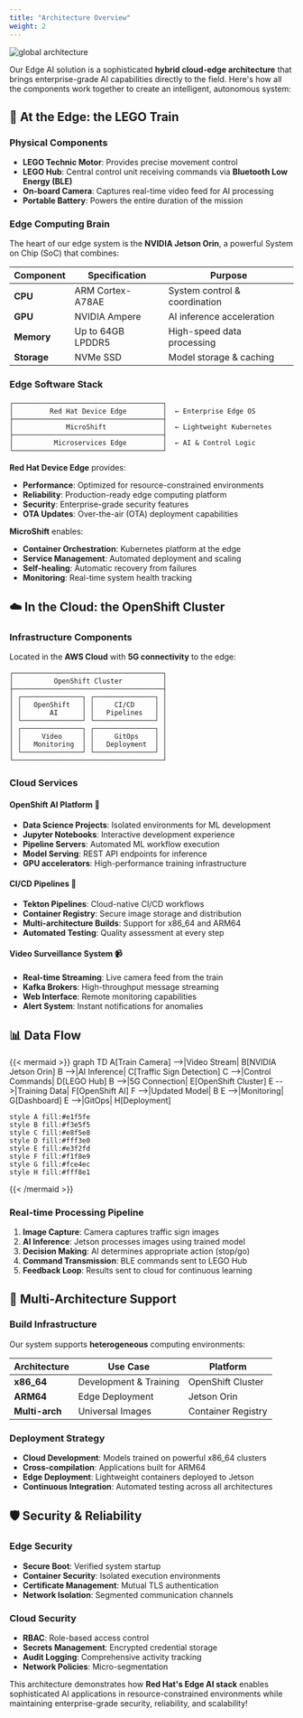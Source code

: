 ```yaml
---
title: "Architecture Overview"
weight: 2
---
```


![global architecture](/images/architecture-global.png)

Our Edge AI solution is a sophisticated **hybrid cloud-edge architecture** that brings enterprise-grade AI capabilities directly to the field. Here's how all the components work together to create an intelligent, autonomous system:

## 🚂 At the Edge: the LEGO Train

### Physical Components
- **LEGO Technic Motor**: Provides precise movement control
- **LEGO Hub**: Central control unit receiving commands via **Bluetooth Low Energy (BLE)**
- **On-board Camera**: Captures real-time video feed for AI processing
- **Portable Battery**: Powers the entire duration of the mission

### Edge Computing Brain
The heart of our edge system is the **NVIDIA Jetson Orin**, a powerful System on Chip (SoC) that combines:

| Component | Specification | Purpose |
|-----------|---------------|---------|
| **CPU** | ARM Cortex-A78AE | System control & coordination |
| **GPU** | NVIDIA Ampere | AI inference acceleration |
| **Memory** | Up to 64GB LPDDR5 | High-speed data processing |
| **Storage** | NVMe SSD | Model storage & caching |

### Edge Software Stack
```
┌─────────────────────────────────────┐
│         Red Hat Device Edge         │  ← Enterprise Edge OS
├─────────────────────────────────────┤
│             MicroShift              │  ← Lightweight Kubernetes
├─────────────────────────────────────┤
│          Microservices Edge         │  ← AI & Control Logic
└─────────────────────────────────────┘
```

**Red Hat Device Edge** provides:
- **Performance**: Optimized for resource-constrained environments
- **Reliability**: Production-ready edge computing platform
- **Security**: Enterprise-grade security features
- **OTA Updates**: Over-the-air (OTA) deployment capabilities

**MicroShift** enables:
- **Container Orchestration**: Kubernetes platform at the edge
- **Service Management**: Automated deployment and scaling
- **Self-healing**: Automatic recovery from failures
- **Monitoring**: Real-time system health tracking

## ☁️ In the Cloud: the OpenShift Cluster

### Infrastructure Components
Located in the **AWS Cloud** with **5G connectivity** to the edge:

```
┌─────────────────────────────────────┐
│          OpenShift Cluster          │
├─────────────────────────────────────┤
│ ┌───────────────┐ ┌───────────────┐ │
│ │   OpenShift   │ │     CI/CD     │ │
│ │       AI      │ │   Pipelines   │ │
│ └───────────────┘ └───────────────┘ │
│ ┌───────────────┐ ┌───────────────┐ │
│ │     Video     │ │     GitOps    │ │
│ │   Monitoring  │ │   Deployment  │ │
│ └───────────────┘ └───────────────┘ │
└─────────────────────────────────────┘
```

### Cloud Services

#### OpenShift AI Platform 🤖
- **Data Science Projects**: Isolated environments for ML development
- **Jupyter Notebooks**: Interactive development experience
- **Pipeline Servers**: Automated ML workflow execution
- **Model Serving**: REST API endpoints for inference
- **GPU accelerators**: High-performance training infrastructure

#### CI/CD Pipelines 🔄
- **Tekton Pipelines**: Cloud-native CI/CD workflows
- **Container Registry**: Secure image storage and distribution
- **Multi-architecture Builds**: Support for x86_64 and ARM64
- **Automated Testing**: Quality assessment at every step

#### Video Surveillance System 📹
- **Real-time Streaming**: Live camera feed from the train
- **Kafka Brokers**: High-throughput message streaming
- **Web Interface**: Remote monitoring capabilities
- **Alert System**: Instant notifications for anomalies

## 📊 Data Flow

{{< mermaid >}}
graph TD
    A[Train Camera] -->|Video Stream| B[NVIDIA Jetson Orin]
    B -->|AI Inference| C[Traffic Sign Detection]
    C -->|Control Commands| D[LEGO Hub]
    B -->|5G Connection| E[OpenShift Cluster]
    E -->|Training Data| F[OpenShift AI]
    F -->|Updated Model| B
    E -->|Monitoring| G[Dashboard]
    E -->|GitOps| H[Deployment]
    
    style A fill:#e1f5fe
    style B fill:#f3e5f5
    style C fill:#e8f5e8
    style D fill:#fff3e0
    style E fill:#e3f2fd
    style F fill:#f1f8e9
    style G fill:#fce4ec
    style H fill:#fff8e1
{{< /mermaid >}}

### Real-time Processing Pipeline
1. **Image Capture**: Camera captures traffic sign images
2. **AI Inference**: Jetson processes images using trained model
3. **Decision Making**: AI determines appropriate action (stop/go)
4. **Command Transmission**: BLE commands sent to LEGO Hub
5. **Feedback Loop**: Results sent to cloud for continuous learning

## 🏢 Multi-Architecture Support

### Build Infrastructure
Our system supports **heterogeneous** computing environments:

| Architecture | Use Case | Platform |
|-------------|----------|----------|
| **x86_64** | Development & Training | OpenShift Cluster |
| **ARM64** | Edge Deployment | Jetson Orin |
| **Multi-arch** | Universal Images | Container Registry |

### Deployment Strategy
- **Cloud Development**: Models trained on powerful x86_64 clusters
- **Cross-compilation**: Applications built for ARM64
- **Edge Deployment**: Lightweight containers deployed to Jetson
- **Continuous Integration**: Automated testing across all architectures

## 🛡️ Security & Reliability

### Edge Security
- **Secure Boot**: Verified system startup
- **Container Security**: Isolated execution environments
- **Certificate Management**: Mutual TLS authentication
- **Network Isolation**: Segmented communication channels

### Cloud Security
- **RBAC**: Role-based access control
- **Secrets Management**: Encrypted credential storage
- **Audit Logging**: Comprehensive activity tracking
- **Network Policies**: Micro-segmentation

This architecture demonstrates how **Red Hat's Edge AI stack** enables sophisticated AI applications in resource-constrained environments while maintaining enterprise-grade security, reliability, and scalability!
